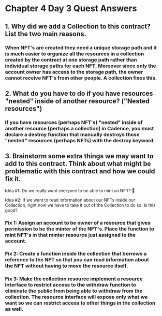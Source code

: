 # Chapter 4 Day 3 Quest Answers

## 1. Why did we add a Collection to this contract? List the two main reasons.

### When NFT's are created they need a unique storage path and it is much easier to organize all the resources in a collection created by the contract at one storage path rather than individual storage paths for each NFT. Moreover since only the account owner has access to the storage path, the owner cannot receive NFT's from other people. A collection fixes this.

## 2. What do you have to do if you have resources "nested" inside of another resource? ("Nested resources")

### If you have resources (perhaps NFT's) "nested" inside of another resource (perhaps a collection) in Cadence, you must declare a destroy function that manually destroys those "nested" resources (perhaps NFTs) with the destroy keyword.

## 3. Brainstorm some extra things we may want to add to this contract. Think about what might be problematic with this contract and how we could fix it.

Idea #1: Do we really want everyone to be able to mint an NFT? 🤔.

Idea #2: If we want to read information about our NFTs inside our Collection, right now we have to take it out of the Collection to do so. Is this good?

### Fix 1: Assign an account to be owner of a resource that gives permission to be the minter of the NFT's. Place the function to mint NFT's in that minter resource just assigned to the account.  

### Fix 2: Create a function inside the collection that borrows a reference to the NFT so that you can read information about the NFT without having to move the resource itself. 

### Fix 3: Make the collection resource implement a resource interface to restrict access to the withdraw function to eliminate the public from being able to withdraw from the collection. The resource interface will expose only what we want so we can restrict access to other things in the collection as well.

